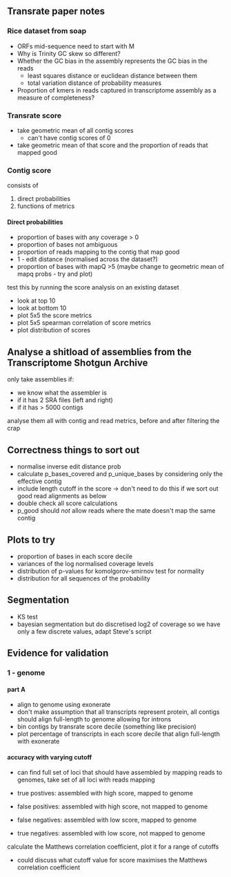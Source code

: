 ## Transrate paper notes

### Rice dataset from soap

- ORFs mid-sequence need to start with M
- Why is Trinity GC skew so different?
- Whether the GC bias in the assembly represents the GC bias in the reads
  - least squares distance or euclidean distance between them
  - total variation distance of probability measures
- Proportion of kmers in reads captured in transcriptome assembly as a measure of completeness?

### Transrate score

- take geometric mean of all contig scores
  - can't have contig scores of 0
- take geometric mean of that score and the proportion of reads that mapped good  

### Contig score

consists of

1. direct probabilities
2. functions of metrics

#### Direct probabilities

- proportion of bases with any coverage > 0
- proportion of bases not ambiguous
- proportion of reads mapping to the contig that map good
- 1 - edit distance (normalised across the dataset?)
- proportion of bases with mapQ >5 (maybe change to geometric mean of mapq probs - try and plot)

test this by running the score analysis on an existing dataset
- look at top 10
- look at bottom 10
- plot 5x5 the score metrics
- plot 5x5 spearman correlation of score metrics
- plot distribution of scores

## Analyse a shitload of assemblies from the Transcriptome Shotgun Archive

only take assemblies if:

- we know what the assembler is
- if it has 2 SRA files (left and right)
- if it has > 5000 contigs

analyse them all with contig and read metrics, before and after filtering the crap


## Correctness things to sort out

- normalise inverse edit distance prob
- calculate p_bases_covered and p_unique_bases by considering only the effective contig
- include length cutoff in the score -> don't need to do this if we sort out good read alignments as below
- double check all score calculations
- p_good should *not* allow reads where the mate doesn't map the same contig

## Plots to try

- proportion of bases in each score decile
- variances of the log normalised coverage levels
- distribution of p-values for komolgorov-smirnov test for normality
- distribution for all sequences of the probability

## Segmentation

- KS test
- bayesian segmentation but do discretised log2 of coverage so we have only a few discrete values, adapt Steve's script

## Evidence for validation

### 1 - genome

#### part A

- align to genome using exonerate
- don't make assumption that all transcripts represent protein, all contigs should align full-length to genome allowing for introns
- bin contigs by transrate score decile (something like precision)
- plot percentage of transcripts in each score decile that align full-length with exonerate

#### accuracy with varying cutoff

- can find full set of loci that should have assembled by mapping reads to genomes, take set of all loci with reads mapping


- true postives: assembled with high score, mapped to genome
- false positives: assembled with high score, not mapped to genome
- false negatives: assembled with low score, mapped to genome
- true negatives: assembled with low score, not mapped to genome

calculate the Matthews correlation coefficient, plot it for a range of cutoffs

- could discuss what cutoff value for score maximises the Matthews correlation coefficient
